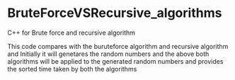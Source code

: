# BruteForceVSRecursive_algorithms
C++ for Brute force and recursive algorithm

This code compares with the buruteforce algorithm and recursive algorithm and 
Initially it will genetares the random numbers and the above both algorithms will be
applied to the generated random numbers and provides the sorted time taken by both
the algorithms
